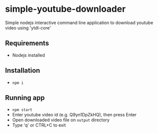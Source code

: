 # simple-youtube-downloader
Simple nodejs interactive command line application to download youtube video using 'ytdl-core'

## Requirements
- Nodejs installed

## Installation
- `npm i`

## Running app
- `npm start`
- Enter youtube video id (e.g. Q9yn1DpZkHQ), then press Enter
- Open downloaded video file on `output` directory
- Type 'q' or CTRL+C to exit
